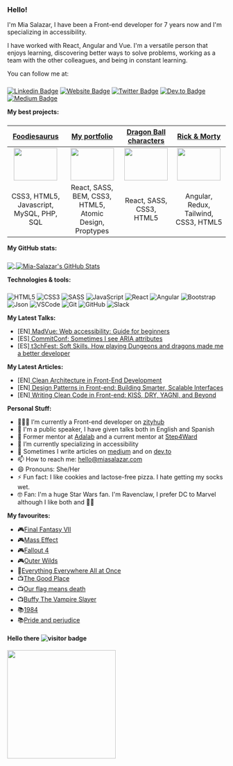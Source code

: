 ### Hello!
I'm Mia Salazar, I have been a Front-end developer for 7 years now and I'm specializing in accessibility.

I have worked with React, Angular and Vue. I'm a versatile person that enjoys learning, discovering better ways to solve problems, working as a team with the other colleagues, and being in constant learning.

You can follow me at:
###
[![Linkedin Badge](https://img.shields.io/badge/-LinkedIn-0e76a8?style=flat-square&logo=Linkedin&logoColor=white)](https://www.linkedin.com/in/miasalazar/)
[![Website Badge](https://img.shields.io/badge/Website-3b5998?style=flat-square&logo=google-chrome&logoColor=white)](https://miasalazar.com)
[![Twitter Badge](https://img.shields.io/badge/-Twitter-00acee?style=flat-square&logo=Twitter&logoColor=white)](https://x.com/miadeveloper)
[![Dev.to Badge](https://img.shields.io/badge/devto-%2312100E.svg?&style=for-square&logo=medium&logoColor=white)](https://dev.to/miasalazar)
[![Medium Badge](https://img.shields.io/badge/medium-%2312100E.svg?&style=for-square&logo=medium&logoColor=white)](https://marasalazar.medium.com/)

**My best projects:**
###
  
| <a href="https://youtu.be/6OjCFya3QRg" target="_blank">**Foodiesaurus**</a>| <a href="https://github.com/Mia-Salazar/cookies" target="_blank">**My portfolio**</a> | <a href="https://github.com/Mia-Salazar/dragon-ball-characters" target="_blank">**Dragon Ball characters**</a> | <a href="[https://github.com/Mia-Salazar/shop-redux" target="_blank](https://github.com/Mia-Salazar/rickandmorty)">**Rick & Morty**</a> |
| :---: | :---: | :---: | :---: |
<img align='center' src="https://thumbs2.imgbox.com/55/77/mnME2TZk_t.png" width="100px"  height='75px'/> | <img align='center' src='<a href="https://thumbs2.imgbox.com/af/b1/EUpFHEQC_t.jpg" target="_blank"><img src="https://thumbs2.imgbox.com/af/b1/EUpFHEQC_t.jpg" alt="image host"/></a>' width="100px"  height='75px'> | <img align='center' width="100px" src='https://miasalazar.netlify.app/static/media/me.8c0254de.png' height='75px'>  | <img align='center' src='https://miasalazar.netlify.app/static/media/lotr.9db4d0e6.jpg' width="100px" height='75px'>
| <span>CSS3, HTML5, Javascript, MySQL, PHP, SQL </span> | <span>React, SASS, BEM,  CSS3, HTML5, Atomic Design, Proptypes </span> | <span>React, SASS, CSS3, HTML5</span> | <span>Angular, Redux, Tailwind, CSS3, HTML5</span> 


**My GitHub stats:**
###
<a href="https://github.com/Mia-Salazar/Mia-Salazar">
  <img align="center" src="https://github-readme-stats.vercel.app/api/top-langs/?username=Mia-Salazar&hide=java,html,tex&title_color=ffffff&text_color=c9cacc&icon_color=2bbc8a&bg_color=1d1f21&langs_count=3" />
</a>
<a href="https://github.com/Mia-Salazar/Mia-Salazar">
  <img align="center" src="https://github-readme-stats.vercel.app/api?username=Mia-Salazar&show_icons=true&line_height=27&count_private=true&title_color=ffffff&text_color=c9cacc&icon_color=2bbc8a&bg_color=1d1f21" alt="Mia-Salazar's GitHub Stats" />
</a>

**Technologies & tools:**
###
![HTML5](https://img.shields.io/badge/-HTML5-E34F26?style=plastic&logo=html5&logoColor=white)
![CSS3](https://img.shields.io/badge/-CSS3-1572B6?style=plastic&logo=css3&logoColor=white)
![SASS](https://img.shields.io/badge/-SASS-CC6699?style=plastic&logo=sass&logoColor=white)
![JavaScript](https://img.shields.io/badge/-JavaScript-F7DF1E?style=plastic&logo=JavaScript&logoColor=black)
![React](https://img.shields.io/badge/-React-61DAFB?style=plastic&logo=react&logoColor=white)
![Angular](https://img.shields.io/badge/-Angular-E34F26?style=plastic&logo=angular&logoColor=white)
![Bootstrap](https://img.shields.io/badge/Bootstrap-563D7C?style=plastic&logo=bootstrap&logoColor=white)
![Json](https://img.shields.io/badge/json-5E5C5C?style=plastic&logo=json&logoColor=white)
![VSCode](https://img.shields.io/badge/Visual_Studio_Code-0078D4?style=plastic&logo=visual%20studio%20code&logoColor=white)
![Git](https://img.shields.io/badge/-Git-F05032?style=plastic&logo=git&logoColor=white)
![GitHub](https://img.shields.io/badge/GitHub-100000?style=plastic&logo=github&logoColor=white)
![Slack](https://img.shields.io/badge/Slack-4A154B?style=plastic&logo=slack&logoColor=white)

**My Latest Talks:**
- [EN][ MadVue: Web accessibility: Guide for beginners](https://madvue.es/agenda)
- [ES][ CommitConf: Sometimes I see ARIA attributes](https://www.youtube.com/watch?v=QzjWU4c9KIwC)
- [ES][ t3chFest: Soft Skills. How playing Dungeons and dragons made me a better developer](https://www.youtube.com/watch?v=dIahxoZCmOw)

**My Latest Articles:**
- [EN][ Clean Architecture in Front-End Development](https://dev.to/miasalazar/clean-architecture-in-front-end-development-523n)
- [EN][ Design Patterns in Front-end: Building Smarter, Scalable Interfaces](https://dev.to/miasalazar/design-patterns-in-front-end-building-smarter-scalable-interfaces-2hne)
- [EN][ Writing Clean Code in Front-end: KISS, DRY, YAGNI, and Beyond](https://dev.to/miasalazar/writing-clean-code-in-front-end-kiss-dry-yaign-and-beyond-54ok)

**Personal Stuff:**
- 👨🏻‍💻 I’m currently a Front-end developer on [zityhub](https://zityhub.com/)
- 🎤 I'm a public speaker, I have given talks both in English and Spanish
- 👯 Former mentor at [Adalab](https://adalab.es/) and a current mentor at [Step4Ward](https://step4ward.notion.site/)
- 🚀 I’m currently specializing in accessibility
- 📝 Sometimes I write articles on [medium](https://marasalazar.medium.com/) and on [dev.to](https://dev.to/miasalazar)
- 📫 How to reach me: hello@miasalazar.com
- 😄 Pronouns: She/Her
- ⚡ Fun fact: I like cookies and lactose-free pizza. I hate getting my socks wet.
- 🤓 Fan: I'm a huge Star Wars fan. I'm Ravenclaw, I prefer DC to Marvel although I like both and 🖖🏻

**My favourites:**
- 🎮[Final Fantasy VII](https://store.steampowered.com/app/39140/FINAL_FANTASY_VII/)
- 🎮[Mass Effect](https://store.steampowered.com/app/1328670/Mass_Effect_Legendary_Edition/)
- 🎮[Fallout 4](https://store.steampowered.com/agecheck/app/377160/?l=spanish)
- 🎮[Outer Wilds](https://store.steampowered.com/app/753640/Outer_Wilds/)
- 🎥[Everything Everywhere All at Once](https://www.imdb.com/title/tt6710474)
- 📺[The Good Place](https://www.imdb.com/title/tt4955642/)
- 📺[Our flag means death](https://www.imdb.com/title/tt11000902/)
- 📺[Buffy The Vampire Slayer](https://www.imdb.com/title/tt0118276/)
- 📚[1984](https://www.goodreads.com/book/show/40961427-1984)
- 📚[Pride and perjudice](https://www.goodreads.com/book/show/1885.Pride_and_Prejudice)

#### Hello there ![visitor badge](https://visitor-badge.glitch.me/badge?page_id=Mia-Salazar.visitor-badge&left_color=black&right_color=green) 
<img src="https://media.giphy.com/media/3ornk57KwDXf81rjWM/giphy.gif" width="250px">

